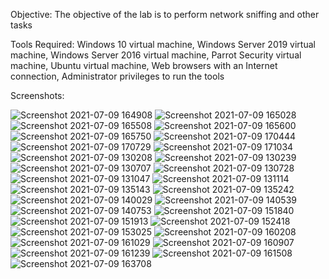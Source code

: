 Objective: The objective of the lab is to perform network sniffing and other tasks 

Tools Required: Windows 10 virtual machine, Windows Server 2019 virtual machine, Windows Server 2016 virtual machine, Parrot Security virtual machine, Ubuntu virtual machine, Web browsers with an Internet connection, Administrator privileges to run the tools


Screenshots: 

![Screenshot 2021-07-09 164908](https://user-images.githubusercontent.com/86727063/153043860-2c725f0a-7a5b-4362-a0ff-2c9b057ff523.png)
![Screenshot 2021-07-09 165028](https://user-images.githubusercontent.com/86727063/153043872-7694098a-ccf3-4e9f-95ff-8948b75e5a61.png)
![Screenshot 2021-07-09 165508](https://user-images.githubusercontent.com/86727063/153043874-ccc02857-f26a-42ca-b6d9-0e2b4f3e37be.png)
![Screenshot 2021-07-09 165600](https://user-images.githubusercontent.com/86727063/153043878-5d9c0697-c274-4de4-af6e-b3c0ca2f5d2f.png)
![Screenshot 2021-07-09 165750](https://user-images.githubusercontent.com/86727063/153043882-fb939df8-4347-46e4-9483-e1ec16445e52.png)
![Screenshot 2021-07-09 170444](https://user-images.githubusercontent.com/86727063/153043886-ff341994-fdc2-439c-862b-6299ee10077d.png)
![Screenshot 2021-07-09 170729](https://user-images.githubusercontent.com/86727063/153043888-6c980705-043e-4640-8bf2-819a4f22a85e.png)
![Screenshot 2021-07-09 171034](https://user-images.githubusercontent.com/86727063/153043889-9354fb8c-e0aa-4b5f-aa10-a747ce01101d.png)
![Screenshot 2021-07-09 130208](https://user-images.githubusercontent.com/86727063/153043893-9e27f94c-a7eb-4414-a33a-b7701d5da69e.png)
![Screenshot 2021-07-09 130239](https://user-images.githubusercontent.com/86727063/153043896-f61b1173-631f-465e-a3bc-739bc4bd5265.png)
![Screenshot 2021-07-09 130707](https://user-images.githubusercontent.com/86727063/153043902-c6e0bea4-51a6-4227-a0fd-7a0d899c029f.png)
![Screenshot 2021-07-09 130728](https://user-images.githubusercontent.com/86727063/153043909-8f4f0701-bddd-4183-9578-14ee62da8b48.png)
![Screenshot 2021-07-09 131047](https://user-images.githubusercontent.com/86727063/153043913-ae385651-9b38-464b-8348-7306d3009aea.png)
![Screenshot 2021-07-09 131114](https://user-images.githubusercontent.com/86727063/153043916-fbc0734f-4b9f-468b-8b8d-c8e13b852061.png)
![Screenshot 2021-07-09 135143](https://user-images.githubusercontent.com/86727063/153043922-b0640681-fa97-467d-ac5b-a5f3d9a3ab41.png)
![Screenshot 2021-07-09 135242](https://user-images.githubusercontent.com/86727063/153043923-08f60e77-d4eb-47bb-97fc-94fed570995c.png)
![Screenshot 2021-07-09 140029](https://user-images.githubusercontent.com/86727063/153043928-73bea25d-5005-4f0b-a1e3-32e58c3ab7a0.png)
![Screenshot 2021-07-09 140539](https://user-images.githubusercontent.com/86727063/153043936-ef2b02cf-5a22-447c-a3a9-e95c65e5b799.png)
![Screenshot 2021-07-09 140753](https://user-images.githubusercontent.com/86727063/153043942-87cd940d-5060-48b1-8f6d-9f14b548b711.png)
![Screenshot 2021-07-09 151840](https://user-images.githubusercontent.com/86727063/153043946-ca175435-0887-4dfa-b515-ce0a09682afd.png)
![Screenshot 2021-07-09 151913](https://user-images.githubusercontent.com/86727063/153043959-eb172c36-45df-4512-a99b-84993c2d1095.png)
![Screenshot 2021-07-09 152418](https://user-images.githubusercontent.com/86727063/153043962-e333d613-d2f2-4013-b880-e9d168c1eea2.png)
![Screenshot 2021-07-09 153025](https://user-images.githubusercontent.com/86727063/153043966-a255416d-db78-4371-b0fe-984d5241acf3.png)
![Screenshot 2021-07-09 160208](https://user-images.githubusercontent.com/86727063/153043968-577202b7-73a1-4a1d-b028-d4ba553c4d5f.png)
![Screenshot 2021-07-09 161029](https://user-images.githubusercontent.com/86727063/153043973-b76e3731-2463-420d-8195-e5c2116e93e9.png)
![Screenshot 2021-07-09 160907](https://user-images.githubusercontent.com/86727063/153043979-c5279784-9aa3-4162-8d02-ee60e5e2450e.png)
![Screenshot 2021-07-09 161239](https://user-images.githubusercontent.com/86727063/153043983-512be702-a5cc-4ef8-8a9b-2bc396010e1b.png)
![Screenshot 2021-07-09 161508](https://user-images.githubusercontent.com/86727063/153043986-dd3dd8d0-a84b-4a41-8b1a-31a67c2b3a24.png)
![Screenshot 2021-07-09 163708](https://user-images.githubusercontent.com/86727063/153043989-489516cb-129f-4883-b603-c50d35baa9e3.png)
